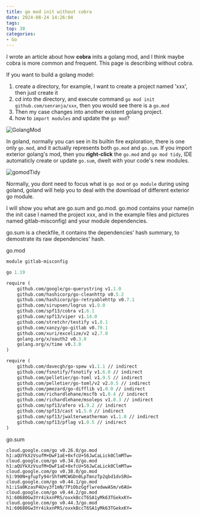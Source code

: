 ```yaml
---
title: go mod init without cobra
date: 2024-08-24 14:26:04
tags:
top: 30
categories:
- Go
---
```


I wrote an article about how **cobra** inits a golang mod, and I think maybe cobra is more common and frequent. This page is describing without cobra.

If you want to build a golang model:

1. create a directory, for example, I want to create a project named 'xxx', then just create it
2. cd into the directory, and execute command `go mod init github.com/senranja/xxx`, then you would see there is a `go.mod`
3. Then my case changes into another existent golang project.
4. how to `import modules` and update the `go mod`?

![GolangMod](GolangMod.png)

In goland, normally you can see in its builtin fire exploration, there is one only `go.mod`, and it actually represents both `go.mod` and `go.sum`. If you import exterior golang's mod, then you **right-click** the `go.mod` and `go mod tidy`, IDE automaticly create or update `go.sum`, dwelt with your code's new modules.

![gomodTidy](gomodTidy.png)

Normally, you dont need to focus what is `go mod` or `go module` during using goland, goland will help you to deal with the download of different exterior go module.

I will show you what are go.sum and go.mod. go.mod contains your name(in the init case I named the project xxx, and in the example files and pictures named gitlab-misconfig) and your module dependencies.

go.sum is a checkfile, it contains the dependencies' hash summary, to demostrate its raw dependencies' hash.

go.mod

```go.mod
module gitlab-misconfig

go 1.19

require (
	github.com/google/go-querystring v1.1.0
	github.com/hashicorp/go-cleanhttp v0.5.2
	github.com/hashicorp/go-retryablehttp v0.7.1
	github.com/sirupsen/logrus v1.9.0
	github.com/spf13/cobra v1.6.1
	github.com/spf13/viper v1.14.0
	github.com/stretchr/testify v1.8.1
	github.com/xanzy/go-gitlab v0.79.1
	github.com/xuri/excelize/v2 v2.7.0
	golang.org/x/oauth2 v0.3.0
	golang.org/x/time v0.3.0
)

require (
	github.com/davecgh/go-spew v1.1.1 // indirect
	github.com/fsnotify/fsnotify v1.6.0 // indirect
	github.com/pelletier/go-toml v1.9.5 // indirect
	github.com/pelletier/go-toml/v2 v2.0.5 // indirect
	github.com/pmezard/go-difflib v1.0.0 // indirect
	github.com/richardlehane/mscfb v1.0.4 // indirect
	github.com/richardlehane/msoleps v1.0.3 // indirect
	github.com/spf13/afero v1.9.2 // indirect
	github.com/spf13/cast v1.5.0 // indirect
	github.com/spf13/jwalterweatherman v1.1.0 // indirect
	github.com/spf13/pflag v1.0.5 // indirect
)
```

go.sum

```go.sum
cloud.google.com/go v0.26.0/go.mod h1:aQUYkXzVsufM+DwF1aE+0xfcU+56JwCaLick0ClmMTw=
cloud.google.com/go v0.34.0/go.mod h1:aQUYkXzVsufM+DwF1aE+0xfcU+56JwCaLick0ClmMTw=
cloud.google.com/go v0.38.0/go.mod h1:990N+gfupTy94rShfmMCWGDn0LpTmnzTp2qbd1dvSRU=
cloud.google.com/go v0.44.1/go.mod h1:iSa0KzasP4Uvy3f1mN/7PiObzGgflwredwwASm/v6AU=
cloud.google.com/go v0.44.2/go.mod h1:60680Gw3Yr4ikxnPRS/oxxkBccT6SA1yMk63TGekxKY=
cloud.google.com/go v0.44.3/go.mod h1:60680Gw3Yr4ikxnPRS/oxxkBccT6SA1yMk63TGekxKY=
```